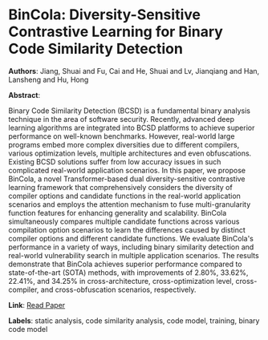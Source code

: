 # BinCola: Diversity-Sensitive Contrastive Learning for Binary Code Similarity Detection

**Authors**: Jiang, Shuai and Fu, Cai and He, Shuai and Lv, Jianqiang and Han, Lansheng and Hu, Hong

**Abstract**:

Binary Code Similarity Detection (BCSD) is a fundamental binary analysis technique in the area of software security. Recently, advanced deep learning algorithms are integrated into BCSD platforms to achieve superior performance on well-known benchmarks. However, real-world large programs embed more complex diversities due to different compilers, various optimization levels, multiple architectures and even obfuscations. Existing BCSD solutions suffer from low accuracy issues in such complicated real-world application scenarios. In this paper, we propose BinCola, a novel Transformer-based dual diversity-sensitive contrastive learning framework that comprehensively considers the diversity of compiler options and candidate functions in the real-world application scenarios and employs the attention mechanism to fuse multi-granularity function features for enhancing generality and scalability. BinCola simultaneously compares multiple candidate functions across various compilation option scenarios to learn the differences caused by distinct compiler options and different candidate functions. We evaluate BinCola's performance in a variety of ways, including binary similarity detection and real-world vulnerability search in multiple application scenarios. The results demonstrate that BinCola achieves superior performance compared to state-of-the-art (SOTA) methods, with improvements of 2.80\%, 33.62\%, 22.41\%, and 34.25\% in cross-architecture, cross-optimization level, cross-compiler, and cross-obfuscation scenarios, respectively.

**Link**: [Read Paper](https://doi.org/10.1109/TSE.2024.3411072)

**Labels**: static analysis, code similarity analysis, code model, training, binary code model
